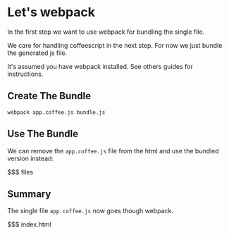 # Let's webpack

In the first step we want to use webpack for bundling the single file.

We care for handling coffeescript in the next step. For now we just bundle the generated js file.

It's assumed you have webpack installed. See others guides for instructions.

## Create The Bundle

```
webpack app.coffee.js bundle.js
```

## Use The Bundle

We can remove the `app.coffee.js` file from the html and use the bundled version instead:

$$$ files

## Summary

The single file `app.coffee.js` now goes though webpack.

$$$ index.html
